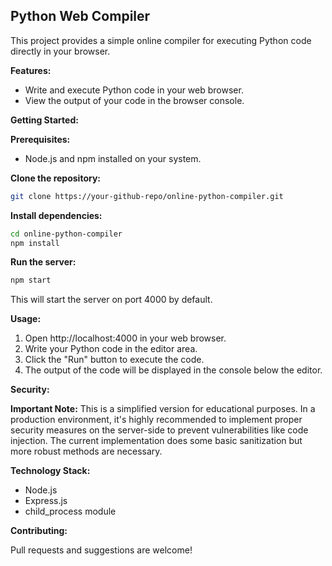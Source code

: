 ## Python Web Compiler

This project provides a simple online compiler for executing Python code directly in your browser.

**Features:**

- Write and execute Python code in your web browser.
- View the output of your code in the browser console.

**Getting Started:**

**Prerequisites:**

- Node.js and npm installed on your system.

**Clone the repository:**

```bash
git clone https://your-github-repo/online-python-compiler.git
```

**Install dependencies:**

```bash
cd online-python-compiler
npm install
```

**Run the server:**

```bash
npm start
```

This will start the server on port 4000 by default.

**Usage:**

1. Open http://localhost:4000 in your web browser.
2. Write your Python code in the editor area.
3. Click the "Run" button to execute the code.
4. The output of the code will be displayed in the console below the editor.

**Security:**

**Important Note:** This is a simplified version for educational purposes. In a production environment, it's highly recommended to implement proper security measures on the server-side to prevent vulnerabilities like code injection. The current implementation does some basic sanitization but more robust methods are necessary.

**Technology Stack:**

- Node.js
- Express.js
- child_process module

**Contributing:**

Pull requests and suggestions are welcome!
